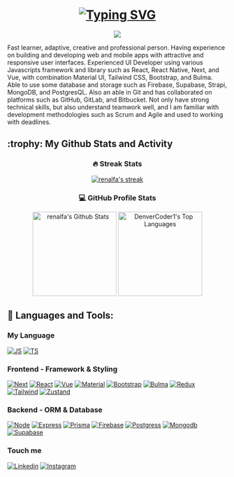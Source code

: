 
<h1 align="center">
  <a href="https://git.io/typing-svg"><img src="https://readme-typing-svg.demolab.com?font=Fira+Code&size=25&duration=2000&pause=1000&center=true&vCenter=true&repeat=false&width=435&lines=Hello+There+%F0%9F%91%8B!;%F0%9F%A4%96+I+am+Reynald+%F0%9F%A4%96" alt="Typing SVG" /></a>
</h1>
<p align="center">
  <!-- Typing SVG by DenverCoder1 - https://github.com/DenverCoder1/readme-typing-svg -->
  <a href="https://github.com/DenverCoder1/readme-typing-svg">
    <img src="https://readme-typing-svg.demolab.com/?lines=Im%20Frontend%20Developer%20;Mobile%20Developer;1%2B%20years%20of%20coding%20experience;Always%20learning%20new%20things&font=Fira%20Code&center=true&width=500&height=45&color=f75c7e&vCenter=true&pause=1000&size=22" /></a>
</p>

Fast learner, adaptive, creative and professional person. Having experience on building and developing web and mobile apps with attractive and responsive user interfaces. Experienced UI Developer using various Javascripts framework and library such as React, React Native, Next, and Vue, with combination Material UI, Tailwind CSS, Bootstrap, and Bulma. Able to use some database and storage such as Firebase, Supabase, Strapi, MongoDB, and PostgresQL. Also an able in Git and has collaborated on platforms such as GitHub, GitLab, and Bitbucket. Not only have strong technical skills, but also understand teamwork well, and I am familiar with development methodologies such as Scrum and Agile and used to working with deadlines.

 <h2>:trophy: My Github Stats and Activity</h2>

  <h3 align="center">🔥 Streak Stats</h3>
  <div align="center">
  <p>
    <a href="https://github.com/DenverCoder1/github-readme-streak-stats">
      <img title="🔥 Get streak stats for your profile at git.io/streak-stats" alt="renalfa's streak" src="https://streak-stats.demolab.com/?user=renalfa&theme=monokai-metallian&hide_border=true"/>
    </a>
  </p>
  </div>
  
  <h3 align="center">💻 GitHub Profile Stats</h3>

  <!-- https://github.com/anuraghazra/github-readme-stats -->
<div align="center">
  <a href="https://github.com/anuraghazra/github-readme-stats"><img alt="renalfa's Github Stats" src="https://denvercoder1-github-readme-stats.vercel.app/api/?username=renalfa&show_icons=true&include_all_commits=true&count_private=true&theme=react&hide_border=true&bg_color=1F222E&title_color=F85D7F&icon_color=F8D866" height="192px"/></a>
  <a href="https://github.com/anuraghazra/github-readme-stats"><img alt="DenverCoder1's Top Languages" src="https://denvercoder1-github-readme-stats.vercel.app/api/top-langs/?username=renalfa&langs_count=8&layout=compact&theme=react&hide_border=true&bg_color=1F222E&title_color=F85D7F&icon_color=F8D866&hide=Jupyter%20Notebook,Roff" height="192px"/></a>
  <br/>
</div>

## 🧰 Languages and Tools:

### My Language
[![JS][JS]][JS-url]
[![TS][TS]][TS-url]

### Frontend - Framework & Styling
[![Next][Next.js]][Next-url]
[![React][React.js]][React-url]
[![Vue][Vue.js]][Vue-url]
[![Material][Material]][Mui-url]
[![Bootstrap][Bootstrap]][Bootstrap-url]
[![Bulma][Bulma]][Bulma-url]
[![Redux][Redux]][Redux-url]
[![Tailwind][Tailwind]][Tailwind-url]
[![Zustand][Zustand]][Zustand-url]

### Backend - ORM & Database
[![Node][Node.js]][Node-url]
[![Express][Express]][Express-url]
[![Prisma][Prisma]][Prisma-url]
[![Firebase][Firebase]][Firebase-url]
[![Postgress][Postgress]][Postgress-url]
[![Mongodb][Mongodb]][Mongodb-url]
[![Supabase][Supabase]][Supabase-url]


### Touch me
[![Linkedin][Linkedin]][Linkedin-url]
[![Instagram][Instagram]][Ig-url]
  

[Next.js]: https://img.shields.io/badge/next.js-000000?style=for-the-badge&logo=nextdotjs&logoColor=white
[Next-url]: https://nextjs.org/
[React.js]: https://img.shields.io/badge/React-20232A?style=for-the-badge&logo=react&logoColor=61DAFB
[React-url]: https://reactjs.org/
[Vue.js]: https://img.shields.io/badge/Vue.js-35495E?style=for-the-badge&logo=vuedotjs&logoColor=4FC08D
[Vue-url]: https://vuejs.org/
[Node.js]: https://img.shields.io/badge/Node.js-grey?style=for-the-badge&logo=nodedotjs
[Node-url]: https://nodejs.org/
[Instagram]: https://img.shields.io/badge/instagram-%ff5851db.svg?color=C13584&style=for-the-badge&logo=instagram&logoColor=white
[Ig-url]: https://www.instagram.com/renal.fa/
[Linkedin]: https://img.shields.io/badge/linkedin-%2300acee.svg?color=405DE6&style=for-the-badge&logo=linkedin&logoColor=white
[Linkedin-url]: https://www.linkedin.com/in/reynald-faidzilah-ahmad/
[JS]: https://img.shields.io/badge/Javascript-F7DF1E.svg?style=for-the-badge&logo=javascript&logoColor=black
[JS-url]: https://developer.mozilla.org/en-US/docs/Web/JavaScript
[TS]: https://img.shields.io/badge/typescript-3178C6.svg?style=for-the-badge&logo=typescript&logoColor=white
[TS-url]: https://www.typescriptlang.org/
[Express]: https://img.shields.io/badge/express-000000.svg?style=for-the-badge&logo=express&logoColor=white
[Express-url]: https://expressjs.com
[Prisma]: https://img.shields.io/badge/Prisma-000000?style=for-the-badge&logo=prisma
[Prisma-url]: https://www.prisma.io/
[Postgress]: https://img.shields.io/badge/postgreSQL-699eca.svg?style=for-the-badge&logo=postgresql&logoColor=white
[Postgress-url]: https://www.postgresql.org/
[Firebase]: https://img.shields.io/badge/firebase-039be5.svg?style=for-the-badge&logo=firebase
[Firebase-url]: https://firebase.google.com/
[Mongodb]: https://img.shields.io/badge/mongodb-001e2b.svg?style=for-the-badge&logo=mongodb
[Mongodb-url]: https://www.mongodb.com/
[Supabase]: https://img.shields.io/badge/supabase-001e2b?&style=for-the-badge&logo=supabase
[Supabase-url]: https://supabase.com/
[Bootstrap]: https://img.shields.io/badge/bootstrap-7952B3.svg?style=for-the-badge&logo=bootstrap&logoColor=white
[Bootstrap-url]: https://getbootstrap.com
[Bulma]: https://img.shields.io/badge/bulma-00D1B2.svg?style=for-the-badge&logo=bulma&logoColor=white
[Bulma-url]: https://bulma.io/
[Redux]: https://img.shields.io/badge/redux-764ABC.svg?style=for-the-badge&logo=redux&logoColor=white
[Redux-url]: https://redux.js.org
[Material]: https://img.shields.io/badge/material%20ui-2f97ff?style=for-the-badge&logo=mui&logoColor=white
[Mui-url]: https://mui.com/
[Tailwind]: https://img.shields.io/badge/tailwind%20css-1c3258?style=for-the-badge&logo=tailwindcss
[Tailwind-url]: https://tailwindcss.com/
[Zustand]: https://img.shields.io/badge/zustand-4d1a2e?style=for-the-badge&logo=zustand
[Zustand-url]: https://zustand-demo.pmnd.rs/
